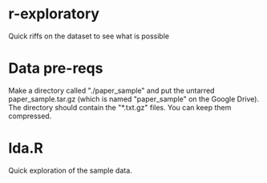# r-exploratory
Quick riffs on the dataset to see what is possible


# Data pre-reqs

Make a directory called "./paper_sample" and put the untarred paper_sample.tar.gz  (which is named "paper_sample" on the Google Drive). The directory should contain the "*.txt.gz" files. You can keep them compressed.

# lda.R
Quick exploration of the sample data.